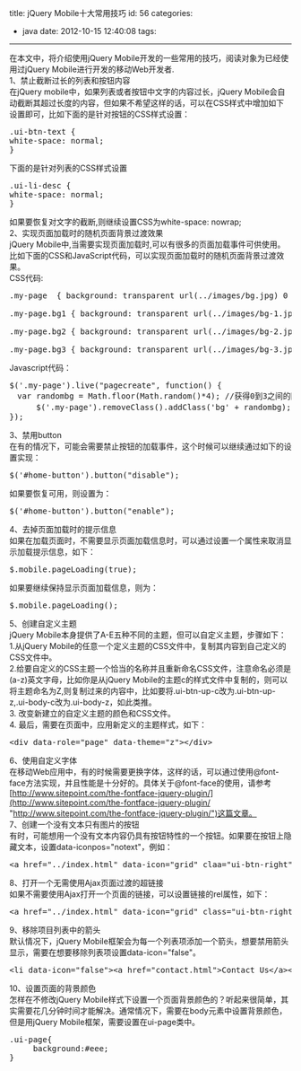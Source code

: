 title: jQuery Mobile十大常用技巧
id: 56
categories:
  - java
date: 2012-10-15 12:40:08
tags:
---

在本文中，将介绍使用jQuery Mobile开发的一些常用的技巧，阅读对象为已经使用过jQuery Mobile进行开发的移动Web开发者.
</br> 1、禁止截断过长的列表和按钮内容
</br> 在jQuery mobile中，如果列表或者按钮中文字的内容过长，jQuery Mobile会自动截断其超过长度的内容，但如果不希望这样的话，可以在CSS样式中增加如下设置即可，比如下面的是针对按钮的CSS样式设置：
</br>
<pre config="brush:css;toolbar:false;">
.ui-btn-text {
white-space: normal;
}
</pre>

下面的是针对列表的CSS样式设置
</br>
<pre config="brush:css;toolbar:false;">
.ui-li-desc {
white-space: normal;
}
</pre>

如果要恢复对文字的截断,则继续设置CSS为white-space: nowrap;
</br> 2、实现页面加载时的随机页面背景过渡效果
</br> jQuery Mobile中,当需要实现页面加载时,可以有很多的页面加载事件可供使用。比如下面的CSS和JavaScript代码，可以实现页面加载时的随机页面背景过渡效果。
</br> CSS代码:
</br>
<pre config="brush:css;toolbar:false;">
.my-page  { background: transparent url(../images/bg.jpg) 0 0 no-repeat; }

.my-page.bg1 { background: transparent url(../images/bg-1.jpg) 0 0 no-repeat; }

.my-page.bg2 { background: transparent url(../images/bg-2.jpg) 0 0 no-repeat; }

.my-page.bg3 { background: transparent url(../images/bg-3.jpg) 0 0 no-repeat; }
</pre>

Javascript代码：
</br>
<pre config="brush:js;toolbar:false;">
$('.my-page').live(&quot;pagecreate&quot;, function() {
　var randombg = Math.floor(Math.random()*4); //获得0到3之间的随机数
　    $('.my-page').removeClass().addClass('bg' + randombg);
});
</pre>

3、禁用button
</br> 在有的情况下，可能会需要禁止按钮的加载事件，这个时候可以继续通过如下的设置实现：
</br>
<pre config="brush:css;toolbar:false;">
$('#home-button').button(&quot;disable&quot;);
</pre>

如果要恢复可用，则设置为：
</br>
<pre config="brush:css;toolbar:false;">
$('#home-button').button(&quot;enable&quot;);
</pre>

4、去掉页面加载时的提示信息
</br> 如果在加载页面时，不需要显示页面加载信息时，可以通过设置一个属性来取消显示加载提示信息，如下：
</br>
<pre config="brush:js;toolbar:false;">
$.mobile.pageLoading(true);
</pre>

如果要继续保持显示页面加载信息，则为：
</br>
<pre config="brush:js;toolbar:false;">
$.mobile.pageLoading();
</pre>

5、创建自定义主题
</br> jQuery Mobile本身提供了A-E五种不同的主题，但可以自定义主题，步骤如下：
</br> 1.从jQuery Mobile的任意一个定义主题的CSS文件中，复制其内容到自己定义的CSS文件中。
</br> 2.给要自定义的CSS主题一个恰当的名称并且重新命名CSS文件，注意命名必须是(a-z)英文字母，比如你是从jQuery Mobile的主题c的样式文件中复制的，则可以将主题命名为Z,则复制过来的内容中，比如要将.ui-btn-up-c改为.ui-btn-up-z,.ui-body-c改为.ui-body-z，如此类推。
</br> 3\. 改变新建立的自定义主题的颜色和CSS文件。
</br> 4\. 最后，需要在页面中，应用新定义的主题样式，如下：
<pre config="brush:css;toolbar:false;">
&lt;div data-role=&quot;page&quot; data-theme=&quot;z&quot;&gt;&lt;/div&gt;
</pre>

6、使用自定义字体
</br> 在移动Web应用中，有的时候需要更换字体，这样的话，可以通过使用@font-face方法实现，并且性能是十分好的。具体关于@font-face的使用，请参考[http://www.sitepoint.com/the-fontface-jquery-plugin/](http://www.sitepoint.com/the-fontface-jquery-plugin/ "http://www.sitepoint.com/the-fontface-jquery-plugin/")这篇文章。
</br> 7、创建一个没有文本只有图片的按钮
</br> 有时，可能想用一个没有文本内容仍具有按钮特性的一个按钮。如果要在按钮上隐藏文本，设置data-iconpos=&quot;notext&quot;，例如：
</br>
<pre config="brush:html;toolbar:false;">
&lt;a href=&quot;../index.html&quot; data-icon=&quot;grid&quot; claa=&quot;ui-btn-right&quot; data-iconpos=&quot;notext&quot;&gt;Home&lt;/a&gt;
</pre>

8、打开一个无需使用Ajax页面过渡的超链接
</br> 如果不需要使用Ajax打开一个页面的链接，可以设置链接的rel属性，如下：
</br>
<pre config="brush:html;toolbar:false;">
&lt;a href=&quot;../index.html&quot; data-icon=&quot;grid&quot; class=&quot;ui-btn-right&quot; rel=&quot;external&quot;&gt;Home&lt;/a&gt;
</pre>

9、移除项目列表中的箭头
</br> 默认情况下，jQuery Mobile框架会为每一个列表项添加一个箭头，想要禁用箭头显示，需要在想要移除列表项设置data-icon=&quot;false&quot;。
</br>
<pre config="brush:html;toolbar:false;">
&lt;li data-icon=&quot;false&quot;&gt;&lt;a href=&quot;contact.html&quot;&gt;Contact Us&lt;/a&gt;&lt;/li&gt;
</pre>

10、设置页面的背景颜色
</br> 怎样在不修改jQuery Mobile样式下设置一个页面背景颜色的？听起来很简单，其实需要花几分钟时间才能解决。通常情况下，需要在body元素中设置背景颜色，但是用jQuery Mobile框架，需要设置在ui-page类中。
</br>
<pre config="brush:css;toolbar:false;">
.ui-page{
     background:#eee;
}
</pre>